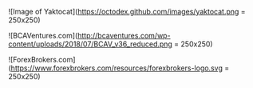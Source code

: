 

![Image of Yaktocat](https://octodex.github.com/images/yaktocat.png = 250x250)

![BCAVentures.com](http://bcaventures.com/wp-content/uploads/2018/07/BCAV_v36_reduced.png = 250x250)

![ForexBrokers.com](https://www.forexbrokers.com/resources/forexbrokers-logo.svg = 250x250)
